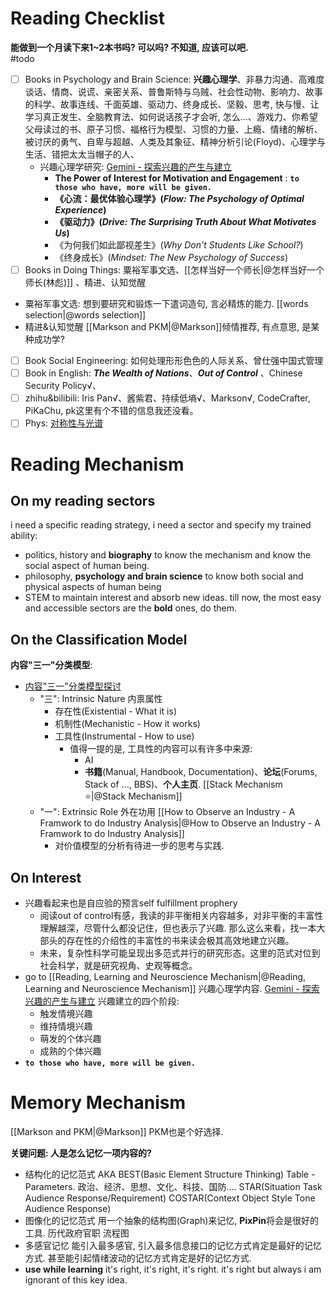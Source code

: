 # Reading Checklist

**能做到一个月读下来1~2本书吗? 可以吗? 不知道, 应该可以吧.**  
#todo 
- [ ] Books in Psychology and Brain Science: **兴趣心理学**、非暴力沟通、高难度谈话、情商、说谎、亲密关系、普鲁斯特与乌贼、社会性动物、影响力、故事的科学、故事连线、千面英雄、驱动力、终身成长、坚毅、思考, 快与慢、让学习真正发生、全脑教育法、如何说话孩子才会听, 怎么...、游戏力、你希望父母读过的书、原子习惯、福格行为模型、习惯的力量、上瘾、情绪的解析、被讨厌的勇气、自卑与超越、人类及其象征、精神分析引论(Floyd)、心理学与生活、错把太太当帽子的人、
	- 兴趣心理学研究: [‎Gemini - 探索兴趣的产生与建立](https://g.co/gemini/share/5d6aa4d7f051)
		- **The Power of Interest for Motivation and Engagement** : **`to those who have, more will be given.`** 
		- **《心流：最优体验心理学》(_Flow: The Psychology of Optimal Experience_)**
		- **《驱动力》(_Drive: The Surprising Truth About What Motivates Us_)**
		- 《为何我们如此鄙视差生》(_Why Don't Students Like School?_)
		- 《终身成长》(_Mindset: The New Psychology of Success_) 
- [ ] Books in Doing Things: 粟裕军事文选、[[怎样当好一个师长|@怎样当好一个师长(林彪)]] 、精进、认知觉醒
- 粟裕军事文选: 
	想到要研究和锻炼一下遣词造句, 言必精炼的能力. [[words selection|@words selection]] 
- 精进&认知觉醒
	[[Markson and PKM|@Markson]]倾情推荐, 有点意思, 是某种成功学? 
- [ ] Book Social Engineering: 如何处理形形色色的人际关系、曾仕强中国式管理
- [ ] Book in English: ***The Wealth of Nations***、***Out of Control*** 、Chinese Security Policy√、
- [ ] zhihu&bilibili: Iris Pan√、酱紫君、持续低墒√、Markson√, CodeCrafter, PiKaChu, pk这里有个不错的信息我还没看。
- [ ] Phys:  [对称性与光谱](https://www.zhihu.com/pin/1939449556896053205?native=1&scene=share&share_code=WB2j14Ujz5yh&utm_psn=1939985685084890488)
# Reading Mechanism 

## On my reading sectors 

i need a specific reading strategy, i need a sector and specify my trained ability: 
- politics, history and **biography**
	to know the mechanism and know the social aspect of human being. 
- philosophy, **psychology and brain science**
	to know both social and physical aspects of human being 
- STEM
	to maintain interest and absorb new ideas. 
 till now, the most easy and accessible sectors are the **bold** ones, do them. 

## On the Classification Model 

**内容"三一"分类模型**:
- [内容"三一"分类模型探讨](https://g.co/gemini/share/2ef7fca1fba7)
	- "三": Intrinsic Nature 内禀属性
		- 存在性(Existential - What it is)
		- 机制性(Mechanistic - How it works)
		- 工具性(Instrumental - How to use) 
			- 值得一提的是, 工具性的内容可以有许多中来源: 
				- AI
				- **书籍**(Manual, Handbook, Documentation)、**论坛**(Forums, Stack of ..., BBS)、**个人主页**. [[Stack Mechanism ⭐|@Stack Mechanism]] 
	- "一": Extrinsic Role 外在功用 [[How to Observe an Industry - A Framwork to do Industry Analysis|@How to Observe an Industry - A Framwork to do Industry Analysis]]  
		- 对价值模型的分析有待进一步的思考与实践.  

## On Interest

 - 兴趣看起来也是自应验的预言self fulfillment prophery 
	- 阅读out of control有感，我读的非平衡相关内容越多，对非平衡的丰富性理解越深，尽管什么都没记住，但也表示了兴趣. 那么这么来看，找一本大部头的存在性的介绍性的丰富性的书来读会极其高效地建立兴趣。
	- 未来，复杂性科学可能呈现出多范式并行的研究形态。这里的范式对位到社会科学，就是研究视角、史观等概念。
- go to [[Reading, Learning and Neuroscience Mechanism|@Reading, Learning and Neuroscience Mechanism]] 兴趣心理学内容. [‎Gemini - 探索兴趣的产生与建立](https://g.co/gemini/share/5d6aa4d7f051) 
	兴趣建立的四个阶段: 
	- 触发情境兴趣
	- 维持情境兴趣
	- 萌发的个体兴趣
	- 成熟的个体兴趣
- **`to those who have, more will be given.`**  

# Memory Mechanism

[[Markson and PKM|@Markson]] PKM也是个好选择. 

**关键问题: 人是怎么记忆一项内容的?** 

- 结构化的记忆范式
	AKA BEST(Basic Element Structure Thinking)
	Table - Parameters. 
	政治、经济、思想、文化、科技、国防….
	STAR(Situation Task Audience Response/Requirement)
	COSTAR(Context Object Style Tone Audience Response)
- 图像化的记忆范式
	用一个抽象的结构图(Graph)来记忆, $\mathbf{PixPin}$将会是很好的工具. 
	历代政府官职
	流程图
- 多感官记忆
	能引入最多感官, 引入最多信息接口的记忆方式肯定是最好的记忆方式. 甚至能引起情绪波动的记忆方式肯定是好的记忆方式.  
- **use while learning** 
	it's right, it's right, it's right. it's right but always i am ignorant of this key idea. 
